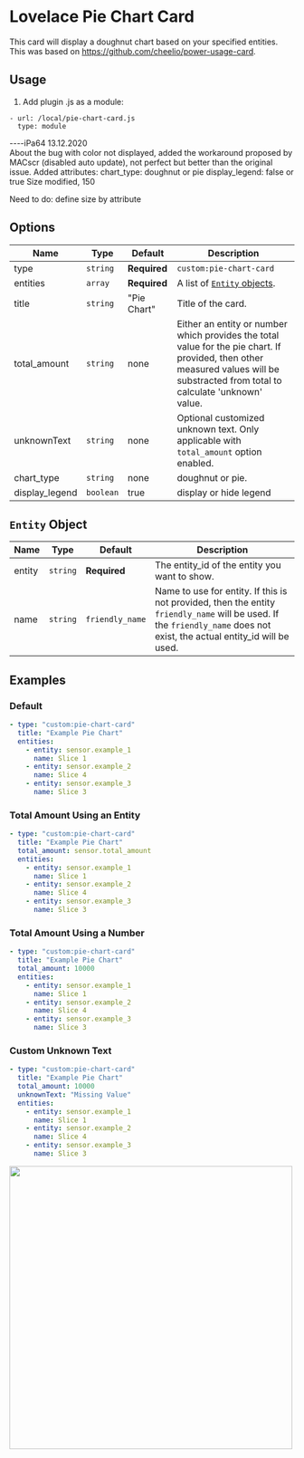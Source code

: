 # Lovelace Pie Chart Card

This card will display a doughnut chart based on your specified entities. This was based on https://github.com/cheelio/power-usage-card. 

## Usage
1. Add plugin .js as a module:
```
- url: /local/pie-chart-card.js
  type: module
```
----iPa64 13.12.2020  
About the bug with color not displayed, added the workaround proposed by MACscr (disabled auto update), not perfect but better than the original issue.
Added attributes: 
  chart_type: doughnut or pie
  display_legend: false or true
Size modified, 150

Need to do:
 define size by attribute

## Options

| Name | Type | Default | Description
| ---- | ---- | ------- | -----------
| type | `string` | **Required** | `custom:pie-chart-card`
| entities | `array` | **Required** | A list of [`Entity` objects](#entity-object).
| title | `string` | "Pie Chart" | Title of the card.
| total_amount | `string` | none | Either an entity or number which provides the total value for the pie chart. If provided, then other measured values will be substracted from total to calculate 'unknown' value.
| unknownText | `string` | none | Optional customized unknown text. Only applicable with `total_amount` option enabled.
| chart_type | `string` | none | doughnut or pie.
| display_legend | `boolean` | true | display or hide legend

## `Entity` Object
| Name | Type | Default | Description
| ---- | ---- | ------- | -----------
| entity             | `string`                    | **Required** | The entity_id of the entity you want to show.                  |
| name               | `string`                    | `friendly_name` | Name to use for entity. If this is not provided, then the entity `friendly_name` will be used. If the `friendly_name` does not exist, the actual entity_id will be used.                                       |

## Examples

### Default
```yaml
- type: "custom:pie-chart-card"
  title: "Example Pie Chart"
  entities:
    - entity: sensor.example_1
      name: Slice 1
    - entity: sensor.example_2
      name: Slice 4
    - entity: sensor.example_3
      name: Slice 3
```

### Total Amount Using an Entity
```yaml
- type: "custom:pie-chart-card"
  title: "Example Pie Chart"
  total_amount: sensor.total_amount
  entities:
    - entity: sensor.example_1
      name: Slice 1
    - entity: sensor.example_2
      name: Slice 4
    - entity: sensor.example_3
      name: Slice 3
```

### Total Amount Using a Number
```yaml
- type: "custom:pie-chart-card"
  title: "Example Pie Chart"
  total_amount: 10000
  entities:
    - entity: sensor.example_1
      name: Slice 1
    - entity: sensor.example_2
      name: Slice 4
    - entity: sensor.example_3
      name: Slice 3
```

### Custom Unknown Text
```yaml
- type: "custom:pie-chart-card"
  title: "Example Pie Chart"
  total_amount: 10000
  unknownText: "Missing Value"
  entities:
    - entity: sensor.example_1
      name: Slice 1
    - entity: sensor.example_2
      name: Slice 4
    - entity: sensor.example_3
      name: Slice 3
```

<img src="https://raw.githubusercontent.com/sdelliot/pie-chart-card/master/pie-chart-card.png" width="500">
